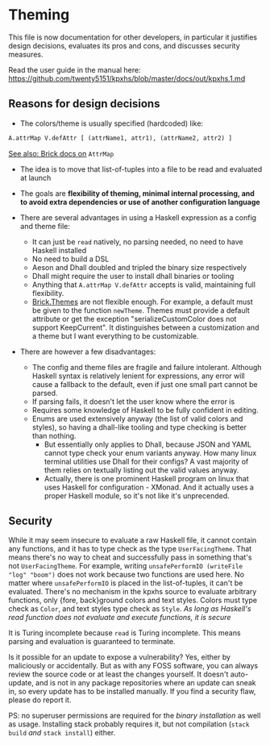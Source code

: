 # Theming

This file is now documentation for other developers, in particular it justifies design decisions, evaluates its pros and cons, and discusses security measures.

Read the user guide in the manual here: https://github.com/twenty5151/kpxhs/blob/master/docs/out/kpxhs.1.md

## Reasons for design decisions

- The colors/theme is usually specified (hardcoded) like:

```hs
A.attrMap V.defAttr [ (attrName1, attr1), (attrName2, attr2) ]
```
[See also: Brick docs on](https://hackage.haskell.org/package/brick-0.64/docs/Brick-AttrMap.html) `AttrMap`

- The idea is to move that list-of-tuples into a file to be read and evaluated at launch
- The goals are **flexibility of theming, minimal internal processing, and to avoid extra dependencies or use of another configuration language**
- There are several advantages in using a Haskell expression as a config and theme file:
    - It can just be `read` natively, no parsing needed, no need to have Haskell installed
    - No need to build a DSL
    - Aeson and Dhall doubled and tripled the binary size respectively
    - Dhall might require the user to install dhall binaries or tooling
    - Anything that `A.attrMap V.defAttr` accepts is valid, maintaining full flexibility.
    - [Brick.Themes](https://hackage.haskell.org/package/brick-0.64/docs/Brick-Themes.html) are not flexible enough. For example, a default must be given to the function `newTheme`. Themes must provide a default attribute or get the exception "serializeCustomColor does not support KeepCurrent". It distinguishes between a customization and a theme but I want everything to be customizable.

- There are however a few disadvantages:
    - The config and theme files are fragile and failure intolerant. Although Haskell syntax is relatively lenient for expressions, any error will cause a fallback to the default, even if just one small part cannot be parsed.
    - If parsing fails, it doesn't let the user know where the error is
    - Requires some knowledge of Haskell to be fully confident in editing.
    - Enums are used extensively anyway (the list of valid colors and styles), so having a dhall-like tooling and type checking is better than nothing.
        - But essentially only applies to Dhall, because JSON and YAML cannot type check your enum variants anyway. How many linux terminal utilities use Dhall for their configs? A vast majority of them relies on textually listing out the valid values anyway.
        - Actually, there is one prominent Haskell program on linux that uses Haskell for configuration - XMonad. And it actually uses a proper Haskell module, so it's not like it's unprecended.

## Security

While it may seem insecure to evaluate a raw Haskell file, it cannot contain any functions, and it has to type check as the type `UserFacingTheme`. That means there's no way to cheat and successfully pass in something that's not `UserFacingTheme`. For example, writing `unsafePerformIO (writeFile "log" "boom")` does not work because two functions are used here. No matter where `unsafePerformIO` is placed in the list-of-tuples, it can't be evaluated. There's no mechanism in the kpxhs source to evaluate arbitrary functions, only {fore, back}ground colors and text styles. Colors must type check as `Color`, and text styles type check as `Style`. *As long as Haskell's read function does not evaluate and execute functions, it is secure*

It is Turing incomplete because `read` is Turing incomplete. This means parsing and evaluation is guaranteed to terminate.

Is it possible for an update to expose a vulnerability? Yes, either by maliciously or accidentally. But as with any FOSS software, you can always review the source code or at least the changes yourself. It doesn't auto-update, and is not in any package repositories where an update can sneak in, so every update has to be installed manually. If you find a security flaw, please do report it.

PS: no superuser permissions are required for the *binary installation* as well as usage. Installing stack probably requires it, but not compilation (`stack build` *and* `stack install`) either.
